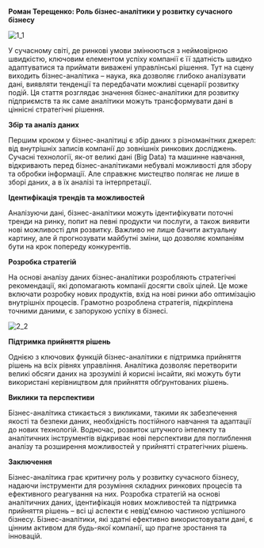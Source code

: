 **Роман Терещенко: Роль бізнес-аналітики у розвитку сучасного бізнесу**

![1_1](https://github.com/tereshchenko-roman/Roman-Tereshchenko/assets/167007729/0fda1ebe-f186-4fad-93ce-98554c78cc6c)


У сучасному світі, де ринкові умови змінюються з неймовірною швидкістю, ключовим елементом успіху компанії є її здатність швидко адаптуватися та приймати виважені управлінські рішення. Тут на сцену виходить бізнес-аналітика – наука, яка дозволяє глибоко аналізувати дані, виявляти тенденції та передбачати можливі сценарії розвитку подій. Ця стаття розглядає значення бізнес-аналітики для розвитку підприємств та як саме аналітики можуть трансформувати дані в ціннісні стратегічні рішення.

**Збір та аналіз даних**

Першим кроком у бізнес-аналітиці є збір даних з різноманітних джерел: від внутрішніх записів компанії до зовнішніх ринкових досліджень. Сучасні технології, як-от великі дані (Big Data) та машинне навчання, відкривають перед бізнес-аналітиками небувалі можливості для збору та обробки інформації. Але справжнє мистецтво полягає не лише в зборі даних, а в їх аналізі та інтерпретації.

**Ідентифікація трендів та можливостей**

Аналізуючи дані, бізнес-аналітики можуть ідентифікувати поточні тренди на ринку, попит на певні продукти чи послуги, а також виявити нові можливості для розвитку. Важливо не лише бачити актуальну картину, але й прогнозувати майбутні зміни, що дозволяє компаніям бути на крок попереду конкурентів.

**Розробка стратегій**

На основі аналізу даних бізнес-аналітики розробляють стратегічні рекомендації, які допомагають компанії досягти своїх цілей. Це може включати розробку нових продуктів, вхід на нові ринки або оптимізацію внутрішніх процесів. Грамотно розроблена стратегія, підкріплена точними даними, є запорукою успіху в бізнесі.

![2_2](https://github.com/tereshchenko-roman/Roman-Tereshchenko/assets/167007729/db8217a0-3cd9-4e49-8750-82e4729b5011)


**Підтримка прийняття рішень**

Однією з ключових функцій бізнес-аналітики є підтримка прийняття рішень на всіх рівнях управління. Аналітика дозволяє перетворити великі обсяги даних на зрозумілі й корисні інсайти, які можуть бути використані керівництвом для прийняття обґрунтованих рішень.

**Виклики та перспективи**

Бізнес-аналітика стикається з викликами, такими як забезпечення якості та безпеки даних, необхідність постійного навчання та адаптації до нових технологій. Водночас, розвиток штучного інтелекту та аналітичних інструментів відкриває нові перспективи для поглиблення аналізу та розширення можливостей у прийнятті стратегічних рішень.

**Заключення**

Бізнес-аналітика грає критичну роль у розвитку сучасного бізнесу, надаючи інструменти для розуміння складних ринкових процесів та ефективного реагування на них. Розробка стратегій на основі аналітичних даних, ідентифікація нових можливостей та підтримка прийняття рішень – всі ці аспекти є невід'ємною частиною успішного бізнесу. Бізнес-аналітики, які здатні ефективно використовувати дані, є цінним активом для будь-якої компанії, що прагне зростання та інновацій.
